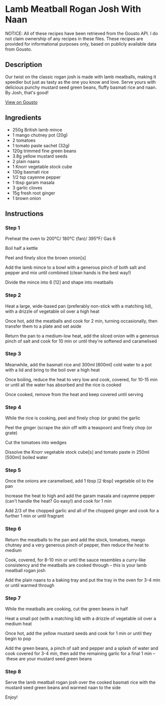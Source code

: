 # Lamb Meatball Rogan Josh With Naan

NOTICE: All of these recipes have been retrieved from the Gousto API. I do not claim ownership of any recipes in these files. These recipes are provided for informational purposes only, based on publicly available data from Gousto.

## Description

Our twist on the classic rogan josh is made with lamb meatballs, making it speedier but just as tasty as the one you know and love. Serve yours with delicious punchy mustard seed green beans, fluffy basmati rice and naan. By Josh, that's good!

[View on Gousto](https://www.gousto.co.uk/recipes/cookbook/lamb-meatball-rogan-josh-with-naan)

## Ingredients

- 250g British lamb mince
- 1 mango chutney pot (20g)
- 2 tomatoes
- 1 tomato paste sachet (32g)
- 120g trimmed fine green beans
- 3.8g yellow mustard seeds
- 2 plain naans
- 1 Knorr vegetable stock cube
- 130g basmati rice
- 1/2 tsp cayenne pepper
- 1 tbsp garam masala
- 3 garlic cloves
- 15g fresh root ginger
- 1 brown onion

## Instructions


### Step 1

Preheat the oven to 200°C/ 180°C (fan)/ 395°F/ Gas 6

Boil half a kettle

Peel and finely slice the brown onion<span class="text-danger">[s]</span>

Add the lamb mince to a bowl with a generous pinch of both salt and pepper and mix until combined (clean hands is the best way!)

Divide the mince into 6 <span class="text-danger">[12] </span>and shape into meatballs


### Step 2

Heat a large, wide-based pan (preferably non-stick with a matching lid), with a drizzle of vegetable oil over a high heat

Once hot, add the meatballs and cook for 2 min, turning occasionally, then transfer them to a plate and set aside

Return the pan to a medium-low heat, add the sliced onion with a generous pinch of salt and cook for 10 min or until they're softened and caramelised


### Step 3

Meanwhile, add the basmati rice and 300ml <span class="text-danger">[600ml]</span> cold water to a pot with a lid and bring to the boil over a high heat

Once boiling, reduce the heat to very low and cook, covered, for 10-15 min or until all the water has absorbed and the rice is cooked

Once cooked, remove from the heat and keep covered until serving


### Step 4

While the rice is cooking, peel and finely chop (or grate) the garlic

Peel the ginger (scrape the skin off with a teaspoon) and finely chop (or grate)

Cut the tomatoes into wedges

Dissolve the Knorr vegetable stock cube<span class="text-danger">[s]</span> and tomato paste in 250ml <span class="text-danger">[500ml]</span> boiled water


### Step 5

Once the onions are caramelised, add 1 tbsp <span class="text-danger">[2 tbsp] </span>vegetable oil to the pan

Increase the heat to high and add the garam masala and cayenne pepper (can't handle the heat? Go easy!) and cook for 1 min

Add 2/3 of the chopped garlic and all of the chopped ginger and cook for a further 1 min or until fragrant


### Step 6

Return the meatballs to the pan and add the stock, tomatoes, mango chutney and a very generous pinch of pepper, then reduce the heat to medium

Cook, covered, for 8-10 min or until the sauce resembles a curry-like consistency and the meatballs are cooked through – this is your lamb meatball rogan josh

Add the plain naans to a baking tray and put the tray in the oven for 3-4 min or until warmed through


### Step 7

While the meatballs are cooking, cut the green beans in half

Heat a small pot (with a matching lid) with a drizzle of vegetable oil over a medium heat

Once hot, add the yellow mustard seeds and cook for 1 min or until they begin to pop

Add the green beans, a pinch of salt and pepper and a splash of water and cook covered for 3-4 min, then add the remaining garlic for a final 1 min – these are your mustard seed green beans

### Step 8

Serve the lamb meatball rogan josh over the cooked basmati rice with the mustard seed green beans and warmed naan to the side

Enjoy!


